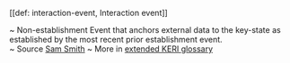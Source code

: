 [[def: interaction-event, Interaction event]]

~ Non-establishment Event that anchors external data to the key-state as established by the most recent prior establishment event.  
~ Source [Sam Smith](https://github.com/WebOfTrust/ietf-keri/blob/main/draft-ssmith-keri.md#basic-terminology)
~ More in <a href="https://weboftrust.github.io/WOT-terms/docs/glossary/interaction-event">extended KERI glossary</a>
